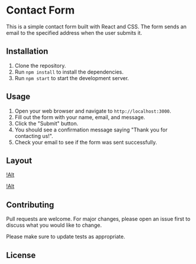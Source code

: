 # Contact Form

This is a simple contact form built with React and CSS. The form sends an email to the specified address when the user submits it.

## Installation

1. Clone the repository.
2. Run `npm install` to install the dependencies.
3. Run `npm start` to start the development server.

## Usage

1. Open your web browser and navigate to `http://localhost:3000`.
2. Fill out the form with your name, email, and message.
3. Click the "Submit" button.
4. You should see a confirmation message saying "Thank you for contacting us!".
5. Check your email to see if the form was sent successfully.

## Layout

[!Alt](../../src/Task5-img/IMG1.png)
<br/>

[!Alt](../../src/Task5-img/IMG2.png)

## Contributing

Pull requests are welcome. For major changes, please open an issue first to discuss what you would like to change.

Please make sure to update tests as appropriate.

## License
